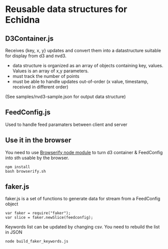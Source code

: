 # Reusable data structures for Echidna

## D3Container.js

Receives {key, x, y}  updates and convert them into a datastructure suitable for display from d3 and nvd3.

* data structure is organized as an array of objects containing key, values. Values is an array of x,y parameters.
* must track the number of points
* must be able to handle updates out-of-order (x value, timestamp, received in different order)

(See samples/nvd3-sample.json for output data structure)


## FeedConfig.js

Used to handle feed paramaters between client and server

## Use it in the browser

You need to use [Browserify node module](https://github.com/substack/node-browserify) to turn d3 container & FeedConfig into sth usable by the browser.

    npm install
    bash browserify.sh

## faker.js

faker.js is a set of functions to generate data for stream from a FeedConfig object

    var faker = require("faker");
    var slice = faker.newSlice(feedconfig);

Keywords list can be updated by changing csv. You need to rebuild the list in JSON

    node build_faker_keywords.js
